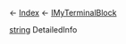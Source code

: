 ← [Index](Api-Index) ← [IMyTerminalBlock](Sandbox.ModAPI.Ingame.IMyTerminalBlock)

[string](System.String) DetailedInfo

